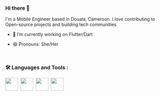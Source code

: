 ### Hi there 👋

I'm a Mobile Engineer based in Douala, Cameroon. I love contributing to Open-source projects and building tech communities

- 🔭 I’m currently working on Flutter/Dart
<!-- - 🌱 I’m currently learning  -->
- 😄 Pronouns: She/Her
<br/>

### :hammer_and_wrench: Languages and Tools :
<div>
 <img src="https://cdn.jsdelivr.net/gh/devicons/devicon/icons/flutter/flutter-original.svg" width="40"/>&nbsp;
 <img src="https://cdn.jsdelivr.net/gh/devicons/devicon/icons/android/android-plain.svg" width="40" />&nbsp;         
 <img src="https://cdn.jsdelivr.net/gh/devicons/devicon/icons/androidstudio/androidstudio-original.svg" width="40"/>&nbsp;
<img src="https://cdn.jsdelivr.net/gh/devicons/devicon/icons/canva/canva-original.svg" width="40"/>&nbsp;
</div>  
<br/>


<!-- ### :fire: My Stats :
[![GitHub Streak](https://github-readme-streak-stats.herokuapp.com?user=lkmandy&theme=vue-dark)](https://git.io/streak-stats). 
 -->

<!-- [![Top Langs](https://github-readme-stats.vercel.app/api/top-langs/?username=lkmandy&layout=compact)](https://github.com/lkmandy/github-readme-stats)
<br/>
<br/> -->

<!-- ### 📘: Daily Dev Stats :
<a href="https://app.daily.dev/lkmandy"><img src="https://api.daily.dev/devcards/cd9e02d8ef4b4091ac672c51e631c465.png?r=00i" width="330" height=400 alt="Amanda Shafack's Dev Card" align="left"/></a>
 -->
<!-- :writing_hand: Blog Posts -->

<!--
**lkmandy/lkmandy** is a ✨ _special_ ✨ repository because its `README.md` (this file) appears on your GitHub profile. -->
<!-- - 👯 I’m looking to collaborate on ... -->
<!-- - 🤔 I’m looking for help with ... -->
<!-- - 💬 Ask me about ... -->
<!-- - 📫 How to reach me: lkmandy@gmail.com -->
<!-- - ⚡ Fun fact: ... -->


<!-- Reference links https://bit.ly/3xcnAAm  https://www.sitepoint.com/github-profile-readme/   https://devicon.dev/  https://giphy.com/ https://shields.io/  -->
